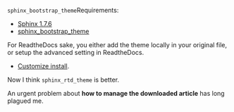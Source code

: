 `sphinx_bootstrap_theme`Requirements:
* [Sphinx 1.7.6](http://www.sphinx-doc.org/en/master/)
* [sphinx_bootstrap_theme](https://github.com/ryan-roemer/sphinx-bootstrap-theme)

For ReadtheDocs sake, you either add the theme locally in your original file,
or setup the advanced setting in ReadtheDocs.
* [Customize install](https://docs.readthedocs.io/en/latest/custom_installs/customization.html).

Now I think `sphinx_rtd_theme` is better.

An urgent problem about **how to manage the downloaded article** has long plagued me.
